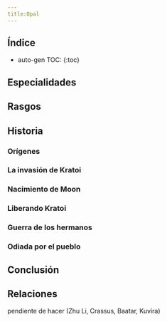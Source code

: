 ```yaml
---
title:Opal
---
```


## Índice

* auto-gen TOC:
{:toc}



## Especialidades



## Rasgos



## Historia

### Orígenes



### La invasión de Kratoi



### Nacimiento de Moon



### Liberando Kratoi



### Guerra de los hermanos



### Odiada por el pueblo



## Conclusión



## Relaciones

pendiente de hacer (Zhu Li, Crassus, Baatar, Kuvira)